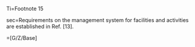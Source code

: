 Ti=Footnote 15

sec=Requirements on the management system for facilities and activities are established in Ref. [13].

=[G/Z/Base]